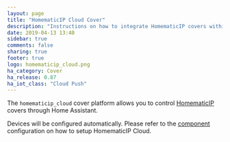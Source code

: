 ```yaml
---
layout: page
title: "HomematicIP Cloud Cover"
description: "Instructions on how to integrate HomematicIP covers within Home Assistant."
date: 2019-04-13 13:40
sidebar: true
comments: false
sharing: true
footer: true
logo: homematicip_cloud.png
ha_category: Cover
ha_release: 0.87
ha_iot_class: "Cloud Push"
---
```


The `homematicip_cloud` cover platform allows you to control
[HomematicIP](http://www.homematic-ip.com) covers through Home Assistant.

Devices will be configured automatically. Please refer to the
[component](/components/homematicip_cloud/) configuration on how to setup
HomematicIP Cloud.
